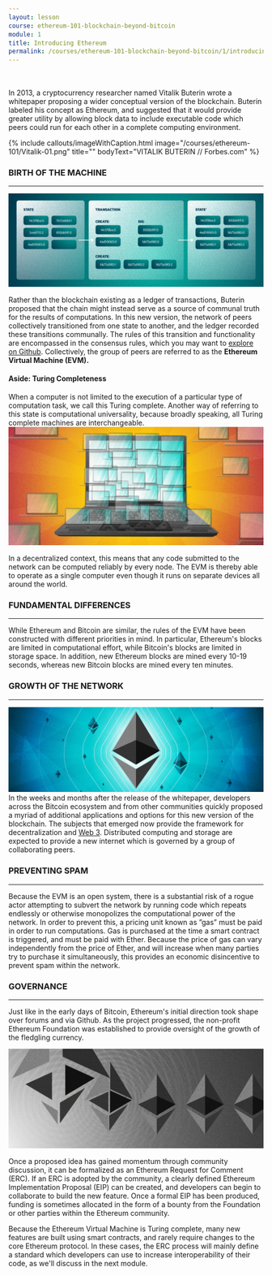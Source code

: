 ```yaml
---
layout: lesson
course: ethereum-101-blockchain-beyond-bitcoin
module: 1
title: Introducing Ethereum
permalink: /courses/ethereum-101-blockchain-beyond-bitcoin/1/introducing-ethereum/
---
```

<br>
<br>
<span class="openingParagraph">In 2013, a cryptocurrency researcher named Vitalik Buterin wrote a whitepaper proposing a wider conceptual version of the blockchain. Buterin labeled his concept as Ethereum, and suggested that it would provide greater utility by allowing block data to include executable code which peers could run for each other in a complete computing environment. </span>

{% include callouts/imageWithCaption.html
	image="/courses/ethereum-101/Vitalik-01.png"
	title=""
	bodyText="VITALIK BUTERIN // Forbes.com"
%}

<h3>BIRTH OF THE MACHINE</h3>

<hr />

<img src="/assets/img/courses/ethereum-101/EthState-01.png" />

<span >Rather than the blockchain existing as a ledger of transactions, Buterin proposed that the chain might instead serve as a source of communal truth for the results of computations. In this new version, the network of peers collectively transitioned from one state to another, and the ledger recorded these transitions communally. The rules of this transition and functionality are encompassed in the consensus rules, which you may want to </span><a href="https://github.com/ethereumbook/ethereumbook/blob/develop/14consensus.asciidoc"><span >explore on Github</span></a><span >. Collectively, the group of peers are referred to as the </span><b>Ethereum Virtual Machine (EVM).</b>
<h4>Aside: Turing Completeness</h4>
<span >When a computer is not limited to the execution of a particular type of computation task, we call this Turing complete. Another way of referring to this state is computational universality, because broadly speaking, all Turing complete machines are interchangeable.</span>

<img src="/assets/img/courses/ethereum-101/Turing-01.png" />

<span >In a decentralized context, this means that any code submitted to the network can be computed reliably by every node. The EVM is thereby able to operate as a single computer even though it runs on separate devices all around the world.</span>

<h3>FUNDAMENTAL DIFFERENCES</h3>

<hr />

<span >While Ethereum and Bitcoin are similar, the rules of the EVM have been constructed with different priorities in mind. In particular, Ethereum's blocks are limited in computational effort, while Bitcoin's blocks are limited in storage space. In addition, new Ethereum blocks are mined every 10-19 seconds, whereas new Bitcoin blocks are mined every ten minutes. </span>

<h3>GROWTH OF THE NETWORK</h3>

<hr />

<img src="/assets/img/courses/ethereum-101/EthereumGrowth-1.jpg" />
<span >In the weeks and months after the release of the whitepaper, developers across the Bitcoin ecosystem and from other communities quickly proposed a myriad of additional applications and options for this new version of the blockchain.  The subjects that emerged now provide the framework for decentralization and </span><a href="/web3/"><span >Web 3</span></a><span >. Distributed computing and storage are expected to provide a new internet which is governed by a group of collaborating peers.</span>

<h3>PREVENTING SPAM</h3>

<hr />

<span >Because the EVM is an open system, there is a substantial risk of a rogue actor attempting to subvert the network by running code which repeats endlessly or otherwise monopolizes the computational power of the network. In order to prevent this, a pricing unit known as ”gas” must be paid in order to run computations. Gas is purchased at the time a smart contract is triggered, and must be paid with Ether. Because the price of gas can vary independently from the price of Ether, and will increase when many parties try to purchase it simultaneously, this provides an economic disincentive to prevent spam within the network. </span>

<h3>GOVERNANCE</h3>

<hr />

<span >Just like in the early days of Bitcoin, Ethereum's initial direction took shape over forums and via Github. As the project progressed, the non-profit Ethereum Foundation was established to provide oversight of the growth of the fledgling currency. </span>

<img src="/assets/img/courses/ethereum-101/Governance-01.png" />

<span >Once a proposed idea has gained momentum through community discussion, it can be formalized as an Ethereum Request for Comment (ERC). If an ERC is adopted by the community, a clearly defined Ethereum Implementation Proposal (EIP) can be created, and developers can begin to collaborate to build the new feature. Once a formal EIP has been produced, funding is sometimes allocated in the form of a bounty from the Foundation or other parties within the Ethereum community. </span>

<span >Because the Ethereum Virtual Machine is Turing complete, many new features are built using smart contracts, and rarely require changes to the core Ethereum protocol. In these cases, the ERC process will mainly define a standard which developers can use to increase interoperability of their code, as we'll discuss in the next module. </span>
